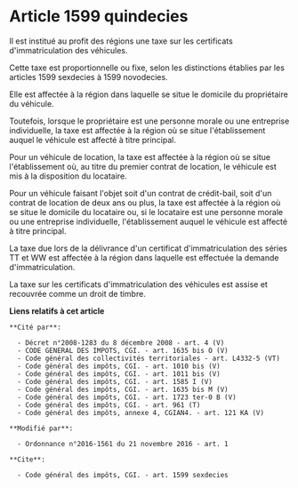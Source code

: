 # Article 1599 quindecies

Il est institué au profit des régions une taxe sur les certificats d'immatriculation des véhicules. 

Cette taxe est proportionnelle ou fixe, selon les distinctions établies par les articles 1599 sexdecies à 1599 novodecies. 

Elle est affectée à la région dans laquelle se situe le domicile du propriétaire du véhicule. 

Toutefois, lorsque le propriétaire est une personne morale ou une entreprise individuelle, la taxe est affectée à la région
où se situe l'établissement auquel le véhicule est affecté à titre principal. 

Pour un véhicule de location, la taxe est affectée à la région où se situe l'établissement où, au titre du premier contrat de
location, le véhicule est mis à la disposition du locataire. 

Pour un véhicule faisant l'objet soit d'un contrat de crédit-bail, soit d'un contrat de location de deux ans ou plus, la taxe
est affectée à la région où se situe le domicile du locataire ou, si le locataire est une personne morale ou une entreprise
individuelle, l'établissement auquel le véhicule est affecté à titre principal. 

La taxe due lors de la délivrance d'un certificat d'immatriculation des séries TT et WW est affectée à la région dans
laquelle est effectuée la demande d'immatriculation. 

La taxe sur les certificats d'immatriculation des véhicules est assise et recouvrée comme un droit de timbre.

**Liens relatifs à cet article**

	**Cité par**:

	  - Décret n°2008-1283 du 8 décembre 2008 - art. 4 (V)
	  - CODE GENERAL DES IMPOTS, CGI. - art. 1635 bis O (V)
	  - Code général des collectivités territoriales - art. L4332-5 (VT)
	  - Code général des impôts, CGI. - art. 1010 bis (V)
	  - Code général des impôts, CGI. - art. 1011 bis (V)
	  - Code général des impôts, CGI. - art. 1585 I (V)
	  - Code général des impôts, CGI. - art. 1635 bis M (V)
	  - Code général des impôts, CGI. - art. 1723 ter-0 B (V)
	  - Code général des impôts, CGI. - art. 961 (T)
	  - Code général des impôts, annexe 4, CGIAN4. - art. 121 KA (V)

	**Modifié par**:

	  - Ordonnance n°2016-1561 du 21 novembre 2016 - art. 1

	**Cite**:

	  - Code général des impôts, CGI. - art. 1599 sexdecies
